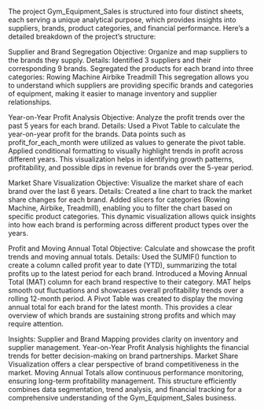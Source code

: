 The project Gym_Equipment_Sales is structured into four distinct sheets, each serving a unique analytical purpose, which provides insights into suppliers, brands, product categories, and financial performance. Here’s a detailed breakdown of the project’s structure:

Supplier and Brand Segregation
Objective: Organize and map suppliers to the brands they supply.
Details:
Identified 3 suppliers and their corresponding 9 brands.
Segregated the products for each brand into three categories:
Rowing Machine
Airbike
Treadmill
This segregation allows you to understand which suppliers are providing specific brands and categories of equipment, making it easier to manage inventory and supplier relationships.

Year-on-Year Profit Analysis
Objective: Analyze the profit trends over the past 5 years for each brand.
Details:
Used a Pivot Table to calculate the year-on-year profit for the brands.
Data points such as profit_for_each_month were utilized as values to generate the pivot table.
Applied conditional formatting to visually highlight trends in profit across different years.
This visualization helps in identifying growth patterns, profitability, and possible dips in revenue for brands over the 5-year period.

Market Share Visualization
Objective: Visualize the market share of each brand over the last 6 years.
Details:
Created a line chart to track the market share changes for each brand.
Added slicers for categories (Rowing Machine, Airbike, Treadmill), enabling you to filter the chart based on specific product categories.
This dynamic visualization allows quick insights into how each brand is performing across different product types over the years.

Profit and Moving Annual Total
Objective: Calculate and showcase the profit trends and moving annual totals.
Details:
Used the SUMIF() function to create a column called profit year to date (YTD), summarizing the total profits up to the latest period for each brand.
Introduced a Moving Annual Total (MAT) column for each brand respective to their category.
MAT helps smooth out fluctuations and showcases overall profitability trends over a rolling 12-month period.
A Pivot Table was created to display the moving annual total for each brand for the latest month.
This provides a clear overview of which brands are sustaining strong profits and which may require attention.

Insights:
Supplier and Brand Mapping provides clarity on inventory and supplier management.
Year-on-Year Profit Analysis highlights the financial trends for better decision-making on brand partnerships.
Market Share Visualization offers a clear perspective of brand competitiveness in the market.
Moving Annual Totals allow continuous performance monitoring, ensuring long-term profitability management.
This structure efficiently combines data segmentation, trend analysis, and financial tracking for a comprehensive understanding of the Gym_Equipment_Sales business.
